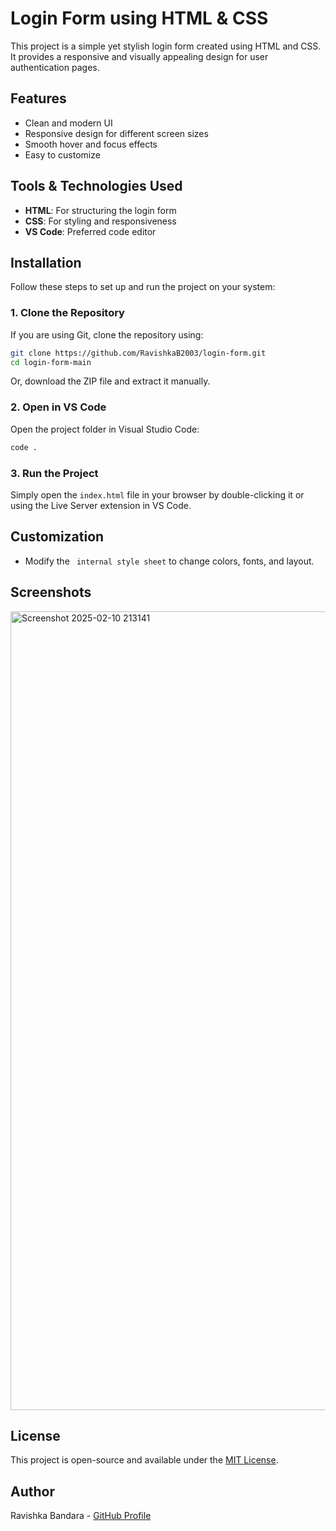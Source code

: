 # Login Form using HTML & CSS

This project is a simple yet stylish login form created using HTML and CSS. It provides a responsive and visually appealing design for user authentication pages.

## Features

- Clean and modern UI
- Responsive design for different screen sizes
- Smooth hover and focus effects
- Easy to customize

## Tools & Technologies Used

- **HTML**: For structuring the login form
- **CSS**: For styling and responsiveness
- **VS Code**: Preferred code editor

## Installation

Follow these steps to set up and run the project on your system:

### 1. Clone the Repository

If you are using Git, clone the repository using:

```sh
git clone https://github.com/RavishkaB2003/login-form.git
cd login-form-main
```

Or, download the ZIP file and extract it manually.

### 2. Open in VS Code

Open the project folder in Visual Studio Code:

```sh
code .
```

### 3. Run the Project

Simply open the `index.html` file in your browser by double-clicking it or using the Live Server extension in VS Code.

## Customization

- Modify the ` internal style sheet` to change colors, fonts, and layout.
  

## Screenshots
<img width="1278" alt="Screenshot 2025-02-10 213141" src="https://github.com/user-attachments/assets/f18f40f1-ba74-4133-9127-bb9ef0a289ad" />



## License

This project is open-source and available under the [MIT License](LICENSE).

## Author

Ravishka Bandara - [GitHub Profile](https://github.com/RavishkaB2003)

